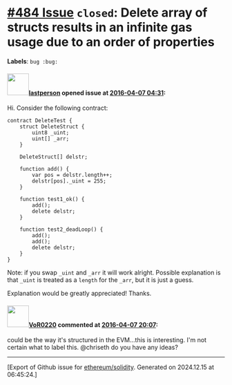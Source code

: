 # [\#484 Issue](https://github.com/ethereum/solidity/issues/484) `closed`: Delete array of structs results in an infinite gas usage due to an order of properties
**Labels**: `bug :bug:`


#### <img src="https://avatars.githubusercontent.com/u/6198746?v=4" width="50">[lastperson](https://github.com/lastperson) opened issue at [2016-04-07 04:31](https://github.com/ethereum/solidity/issues/484):

Hi. Consider the following contract:

```
contract DeleteTest {
    struct DeleteStruct {
        uint8 _uint;
        uint[] _arr;
    }

    DeleteStruct[] delstr;

    function add() {
        var pos = delstr.length++;
        delstr[pos]._uint = 255;
    }

    function test1_ok() {
        add();
        delete delstr;
    }

    function test2_deadLoop() {
        add();
        add();
        delete delstr;
    }
}
```

Note: if you swap `_uint` and `_arr` it will work alright. Possible explanation is that `_uint` is treated as a `length` for the `_arr`, but it is just a guess.

Explanation would be greatly appreciated! Thanks.


#### <img src="https://avatars.githubusercontent.com/u/7756785?u=2893ea91743ac89ee3846d1f5c7209720e834129&v=4" width="50">[VoR0220](https://github.com/VoR0220) commented at [2016-04-07 20:07](https://github.com/ethereum/solidity/issues/484#issuecomment-207068985):

could be the way it's structured in the EVM...this is interesting. I'm not certain what to label this. @chriseth do you have any ideas?


-------------------------------------------------------------------------------



[Export of Github issue for [ethereum/solidity](https://github.com/ethereum/solidity). Generated on 2024.12.15 at 06:45:24.]
